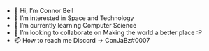 - 👋 Hi, I’m Connor Bell
- 👀 I’m interested in Space and Technology
- 🌱 I’m currently learning Computer Science
- 💞️ I’m looking to collaborate on Making the world a better place :P
- 📫 How to reach me Discord -> ConJaBz#0007 

<!---
ConJaBst/ConJaBst is a ✨ special ✨ repository because its `README.md` (this file) appears on your GitHub profile.
You can click the Preview link to take a look at your changes.
--->
